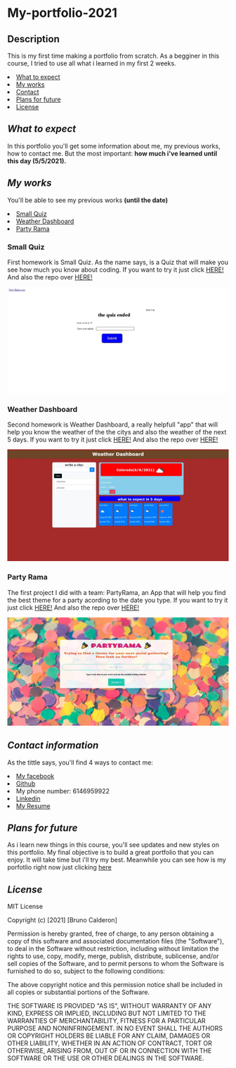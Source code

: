 # My-portfolio-2021

## <h2>Description</h2>
<p> This is my first time making a portfolio from scratch. As a begginer in this course, I tried to use all what i learned in my first 2 weeks.
</p>
 <li>
            <a href="#expect">What to expect</a>
             </li>
            <li>
                <a href="#my-works">My works</a>
            </li>
             <li>
                 <a href="#contact">Contact</a>
             </li>
             <li>
                 <a href="#future">Plans for future</a>
             </li>
             <li>
                 <a href="#license">License</a>
             </li>

## <h2 id="expect"><i> What to expect</i></h2>
 
 <p> In this portfolio you'll get some information about me, my previous works, how to contact me. But the most important: <strong>how much i've learned until this day (5/5/2021).</strong></p>

## <h2 id="my-works"><i> My works</i></h2>
<p> You'll be able to see my previous works <b>(until the date)</b></p>
            <li><a href="#Quiz">Small Quiz</a>
             </li>
            <li>
                <a href="#Weather">Weather Dashboard</a>
            </li>
             <li>
                 <a href="#Party">Party Rama</a>
             </li>


<h3 id= "Quiz">Small Quiz</h3>
<p> <p>First homework is Small Quiz. As the name says, is a Quiz that will make you see how much you know about coding. If you want to try it just click <a href="https://bruno192000.github.io/Small-quiz/">HERE!</a> And also the repo over <a href="https://github.com/bruno192000/Small-quiz">HERE!</a> </p>
<img src="./assets/images/quiz screen.jpeg" alt="Failed to load picture"></a></p>


<h3 id= "Weather">Weather Dashboard</h3>
<p> Second homework is Weather Dashboard, a really helpfull "app" that will help you know the weather of the the citys and also the weather of the next 5 days. If you want to try it just click <a href="https://bruno192000.github.io/Weather-Dashboard/">HERE!</a> 
And also the repo over <a href="https://github.com/bruno192000/Weather-Dashboard">HERE!</a></p>
<img src="./assets/images/weather scree.jpeg" alt="Failed to load picture"></a></p>


<h3 id= "Party">Party Rama</h3>
<p> The first project I did with a team: PartyRama, an App that will help you find the best theme for a party acording to the date you type. If you want to try it just click <a href="https://bruno192000.github.io/Holiday/">HERE!</a> And also the repo over <a href="https://github.com/bruno192000/Holiday">HERE!</a></p>
<img src="./assets/images/partyrama scree.jpg" alt="Failed to load picture"></a></p>


## <h2 id="contact"><i>Contact information</i></h2>
<p> As the tittle says, you'll find 4 ways to contact me:</p>
    <li><a href="https://www.facebook.com/elrubiuhs" target="_blank">My facebook</a></li>
    <li><a href="https://github.com/bruno192000" target="_blank">Github</a></li>
    <li>My phone number: 6146959922</li>
    <li><a href="https://www.linkedin.com/in/bruno-calderon-espinoza-82366420a?trk=people-guest_people_search-card"target="_blank">Linkedin</a></li>
     <li><a href="https://docs.google.com/document/d/1NaK6NxY3myjnGoNg8GfcU_hcT1J4NxSd9Rfwm-OWmcs/edit" target="_blank">My Resume</a></li>

## <h2 id="future"><i>Plans for future</i></h2>
<p> As i learn new things in this course, you'll see updates and new styles on this portfolio. My final objective is to build a great portfolio that you can enjoy. It will take time but i'll try my best.
Meanwhile you can see how is my porfotlio right now just clicking <a href="https://bruno192000.github.io/portfolio-2021/" target="_blank">here</a></p>

## <h2 id="license"><i>License</i></h2>

<p>MIT License

Copyright (c) [2021] [Bruno Calderon]

Permission is hereby granted, free of charge, to any person obtaining a copy of this software and associated documentation files (the "Software"), to deal in the Software without restriction, including without limitation the rights to use, copy, modify, merge, publish, distribute, sublicense, and/or sell copies of the Software, and to permit persons to whom the Software is furnished to do so, subject to the following conditions:

The above copyright notice and this permission notice shall be included in all copies or substantial portions of the Software.

THE SOFTWARE IS PROVIDED "AS IS", WITHOUT WARRANTY OF ANY KIND, EXPRESS OR IMPLIED, INCLUDING BUT NOT LIMITED TO THE WARRANTIES OF MERCHANTABILITY, FITNESS FOR A PARTICULAR PURPOSE AND NONINFRINGEMENT. IN NO EVENT SHALL THE AUTHORS OR COPYRIGHT HOLDERS BE LIABLE FOR ANY CLAIM, DAMAGES OR OTHER LIABILITY, WHETHER IN AN ACTION OF CONTRACT, TORT OR OTHERWISE, ARISING FROM, OUT OF OR IN CONNECTION WITH THE SOFTWARE OR THE USE OR OTHER DEALINGS IN THE SOFTWARE.</p>

       